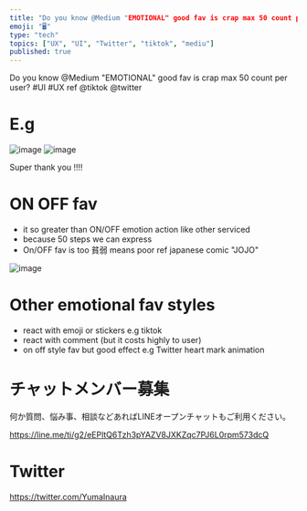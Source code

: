 ```yaml
---
title: "Do you know @Medium "EMOTIONAL" good fav is crap max 50 count per user"
emoji: "🖥"
type: "tech"
topics: ["UX", "UI", "Twitter", "tiktok", "mediu"]
published: true
---
```


Do you know @Medium "EMOTIONAL" good fav is crap max 50 count per user? #UI #UX ref @tiktok @twitter

# E.g
 

![image](https://user-images.githubusercontent.com/13635059/50578578-253e8300-0e7f-11e9-9b4b-3892299eaf5b.png)
![image](https://user-images.githubusercontent.com/13635059/50578617-89f9dd80-0e7f-11e9-9d03-e63b4a87f581.png)

Super thank you !!!!


# ON OFF fav

- it so greater than ON/OFF emotion action like other serviced
- because 50 steps we can express 
- On/OFF fav is too 貧弱 means poor ref japanese comic "JOJO"
  
![image](https://user-images.githubusercontent.com/13635059/50578622-954d0900-0e7f-11e9-8a9a-940a6725a4dc.png)

# Other emotional fav styles

- react with emoji or stickers e.g tiktok
- react with comment (but it costs highly to user)
- on off style fav but good effect e.g Twitter heart mark animation









<!-- Update From Qiita API -->

# チャットメンバー募集


何か質問、悩み事、相談などあればLINEオープンチャットもご利用ください。

https://line.me/ti/g2/eEPltQ6Tzh3pYAZV8JXKZqc7PJ6L0rpm573dcQ





# Twitter


https://twitter.com/YumaInaura


<!-- Update From Qiita API -->



